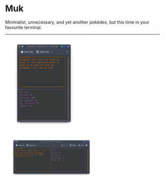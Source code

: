 # Muk

Minimalist, unnecessary, and yet another pokédex, but this time in your favourite terminal.

---

<img src="Attachments/capture_2.png" alt="vertical view" width="50%"/>
<img src="Attachments/capture_1.png" alt="horizontal view" width="60%"/>
